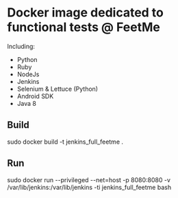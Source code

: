 # Docker image dedicated to functional tests @ FeetMe

Including:
- Python
- Ruby
- NodeJs
- Jenkins
- Selenium & Lettuce (Python)
- Android SDK
- Java 8

## Build
sudo docker build -t jenkins_full_feetme .

## Run
sudo docker run --privileged --net=host -p 8080:8080 -v /var/lib/jenkins:/var/lib/jenkins -ti jenkins_full_feetme bash
